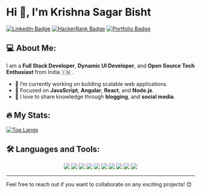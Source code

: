# Hi 👋, I'm Krishna Sagar Bisht

[![LinkedIn Badge](https://img.shields.io/badge/-LinkedIn-blue?style=flat-square&logo=Linkedin&logoColor=white)](https://www.linkedin.com/in/krishna-sagar-singh-bisht-7551a4171)
[![HackerRank Badge](https://img.shields.io/badge/-HackerRank-2EC866?style=flat-square&logo=HackerRank&logoColor=white)](https://www.hackerrank.com/profile/kssbisht1997)
[![Portfolio Badge](https://img.shields.io/badge/-Portfolio-orange?style=flat-square&logo=web&logoColor=white)](https://portofolio-krishnasagar.netlify.app/#home)

## 💻 About Me:
I am a **Full Stack Developer**, **Dynamic UI Developer**, and **Open Source Tech Enthusiast** from India 🇮🇳
 .

- 🌱 I’m currently working on building scalable web applications.
- 🚀 Focused on **JavaScript**, **Angular**, **React**, and **Node.js**.
- 📝 I love to share knowledge through **blogging**, and **social media**.

## 🔥 My Stats:

[![Top Langs](https://github-readme-stats.vercel.app/api/top-langs/?username=KSagar1997&layout=compact&theme=radical)](https://github.com/KSagar1997)

## 🛠️ Languages and Tools:

<p align="center">
  <img src="https://img.shields.io/badge/-JavaScript-F7DF1E?style=for-the-badge&logo=javascript&logoColor=black" />
  <img src="https://img.shields.io/badge/-React-61DAFB?style=for-the-badge&logo=react&logoColor=black" />
  <img src="https://img.shields.io/badge/-Angular-DD0031?style=for-the-badge&logo=angular&logoColor=white" />
  <img src="https://img.shields.io/badge/-Redux-764ABC?style=for-the-badge&logo=redux&logoColor=white" />
  <img src="https://img.shields.io/badge/-HTML-E34F26?style=for-the-badge&logo=html5&logoColor=white" />
  <img src="https://img.shields.io/badge/-CSS-1572B6?style=for-the-badge&logo=css3&logoColor=white" />
  <img src="https://img.shields.io/badge/-Node.js-339933?style=for-the-badge&logo=node.js&logoColor=white" />
  <img src="https://img.shields.io/badge/-AWS-232F3E?style=for-the-badge&logo=amazon-aws&logoColor=white" />
  <img src="https://img.shields.io/badge/-Docker-2496ED?style=for-the-badge&logo=docker&logoColor=white" />
  <img src="https://img.shields.io/badge/-Git-F05032?style=for-the-badge&logo=git&logoColor=white" />
</p>

---

Feel free to reach out if you want to collaborate on any exciting projects! 😊
